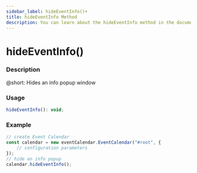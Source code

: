 ```yaml
---
sidebar_label: hideEventInfo()+
title: hideEventInfo Method
description: You can learn about the hideEventInfo method in the documentation of the DHTMLX JavaScript Event Calendar library. Browse developer guides and API reference, try out code examples and live demos, and download a free 30-day evaluation version of DHTMLX Event Calendar.
---
```


# hideEventInfo()

### Description

@short: Hides an info popup window

### Usage

~~~jsx {}
hideEventInfo(): void;
~~~

### Example

~~~jsx {6}
// create Event Calendar
const calendar = new eventCalendar.EventCalendar("#root", {
	// configuration parameters
});
// hide an info popup
calendar.hideEventInfo();
~~~
